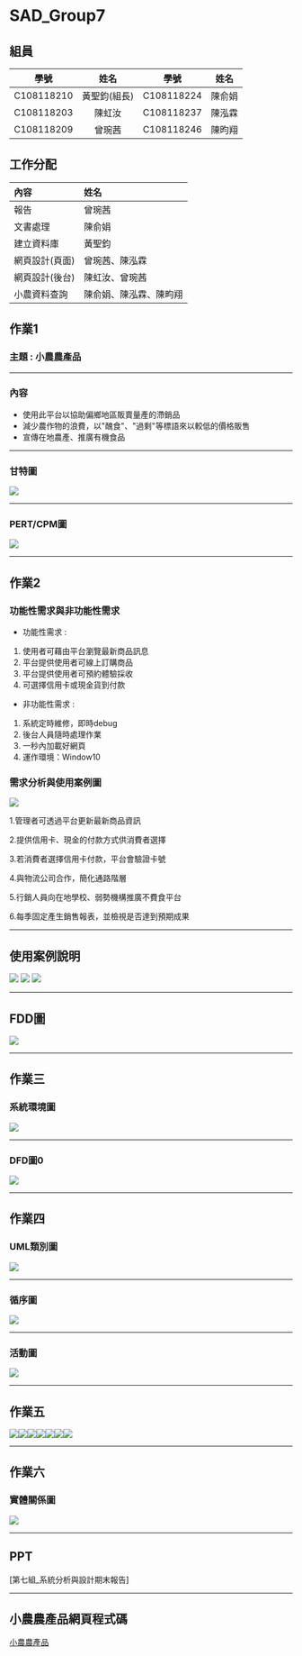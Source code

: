 # SAD_Group7
## 組員
|學號|姓名|學號|姓名|
|:---:|:---:|:---:|:---:|
|C108118210|黃聖鈞(組長)|C108118224|陳俞娟|
|C108118203|陳虹汝|C108118237|陳泓霖|
|C108118209|曾琬茜|C108118246|陳昀翔|
## 工作分配
|內容|姓名|
|:---|:---|
|報告|曾琬茜|
|文書處理|陳俞娟|
|建立資料庫|黃聖鈞|
|網頁設計(頁面)|曾琬茜、陳泓霖|
|網頁設計(後台)|陳虹汝、曾琬茜|
|小農資料查詢|陳俞娟、陳泓霖、陳畇翔|
## 作業1
### 主題 : 小農農產品 
***
### 內容
* 使用此平台以協助偏鄉地區販賣量產的滯銷品
* 減少農作物的浪費，以"醜食"、"過剩"等標語來以較低的價格販售
* 宣傳在地農產、推廣有機食品
***
### 甘特圖
![](甘特圖.png)
***
### PERT/CPM圖
![](PERT&CPM.png)
***
## 作業2
### 功能性需求與非功能性需求
* 功能性需求 :

1. 使用者可藉由平台瀏覽最新商品訊息
1. 平台提供使用者可線上訂購商品
1. 平台提供使用者可預約體驗採收
1. 可選擇信用卡或現金貨到付款

* 非功能性需求 :

1. 系統定時維修，即時debug
1. 後台人員隨時處理作業
1. 一秒內加載好網頁
1. 運作環境：Window10
### 需求分析與使用案例圖
![](usecase.png)

1.管理者可透過平台更新最新商品資訊

2.提供信用卡、現金的付款方式供消費者選擇

3.若消費者選擇信用卡付款，平台會驗證卡號

4.與物流公司合作，簡化通路階層

5.行銷人員向在地學校、弱勢機構推廣不費食平台

6.每季固定產生銷售報表，並檢視是否達到預期成果
***
## 使用案例說明
![](QQQ.jpg)
![](CCC.jpg)
![](PPP.jpg)
***
## FDD圖
![](FDD.png)
***
## 作業三
### 系統環境圖
![](DFD.png)
***
### DFD圖0
![](DFD圖0.png)
***
## 作業四
### UML類別圖
![](UML.png)
***
### 循序圖
![](循序圖.png)
***
### 活動圖
![](活動圖.png)
***
## 作業五
![](首頁.PNG)![](登入畫面.PNG)![](註冊會員畫面.PNG)![](購買畫面.PNG)![](購買棗子畫面.PNG)![](農場預約.PNG)![](農場預約介面.PNG)
***
## 作業六
### 實體關係圖
![](ERD.png)
***
## PPT
[第七組_系統分析與設計期末報告]
***
## 小農農產品網頁程式碼
[小農農產品](https://github.com/HungJuu/SAD_Group7/blob/main/%E5%B0%8F%E8%BE%B2%E8%BE%B2%E7%94%A2%E5%93%81.zip)
